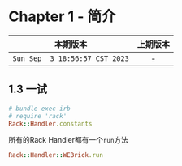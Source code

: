 # Chapter 1 - 简介

|本期版本|上期版本
|:---:|:---:
`Sun Sep  3 18:56:57 CST 2023` | -


## 1.3 一试

```ruby
# bundle exec irb
# require 'rack'
Rack::Handler.constants
```

所有的Rack Handler都有一个`run`方法

```ruby
Rack::Handler::WEBrick.run 
```